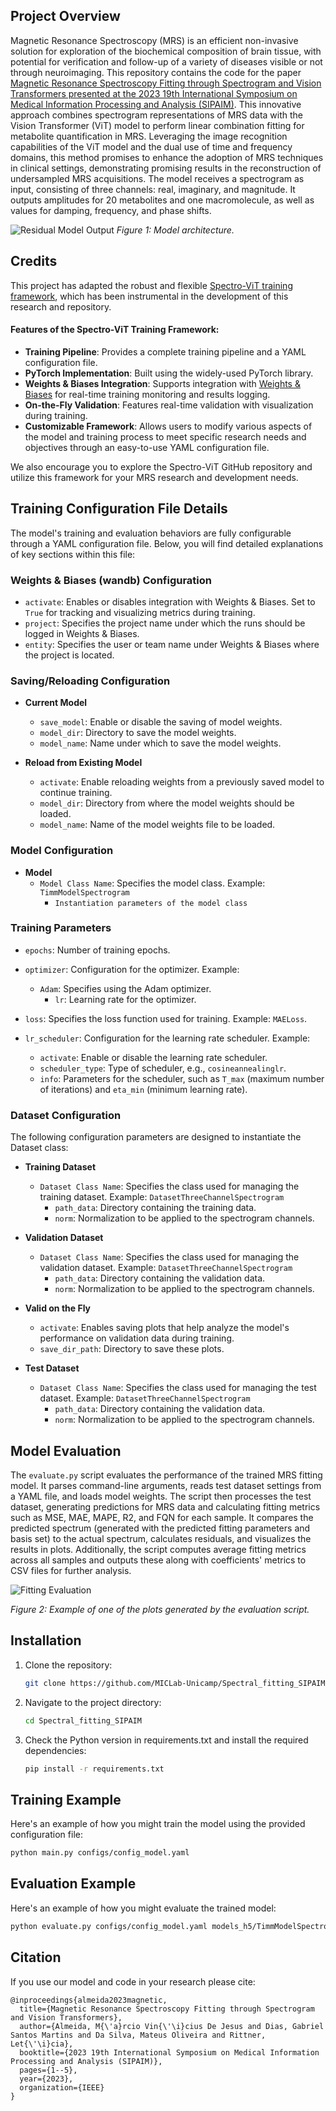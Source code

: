 ## Project Overview

Magnetic Resonance Spectroscopy (MRS) is an efficient non-invasive solution for exploration of the biochemical composition of brain tissue, with potential for verification and follow-up of a variety of diseases visible or not through neuroimaging. This repository contains the code for the paper [Magnetic Resonance Spectroscopy Fitting through Spectrogram and Vision Transformers presented at the 2023 19th International Symposium on Medical Information Processing and Analysis (SIPAIM)](https://ieeexplore.ieee.org/abstract/document/10373415?casa_token=e2zW2Gf-J6cAAAAA:2OXdSVBDcxuJ1Tqk0DJy4DPev5gS-V5fleX9p-BbQ8nxcxQEPl49B8A1TTeeQcgX3h1vxrItszc). This innovative approach combines spectrogram representations of MRS data with the Vision Transformer (ViT) model to perform linear combination fitting for metabolite quantification in MRS. Leveraging the image recognition capabilities of the ViT model and the dual use of time and frequency domains, this method promises to enhance the adoption of MRS techniques in clinical settings, demonstrating promising results in the reconstruction of undersampled MRS acquisitions. The model receives a spectrogram as input, consisting of three channels: real, imaginary, and magnitude. It outputs amplitudes for 20 metabolites and one macromolecule, as well as values for damping, frequency, and phase shifts.

![Residual Model Output](https://github.com/MICLab-Unicamp/Spectral_fitting_SIPAIM/assets/91618118/348e2b63-d9b4-42d0-856b-564b822b9c81)
*Figure 1: Model architecture.*


## Credits

This project has adapted the robust and flexible [Spectro-ViT training framework](https://github.com/MICLab-Unicamp/Spectro-ViT), which has been instrumental in the development of this research and repository.

#### Features of the Spectro-ViT Training Framework:
- **Training Pipeline**: Provides a complete training pipeline and a YAML configuration file.
- **PyTorch Implementation**: Built using the widely-used PyTorch library.
- **Weights & Biases Integration**: Supports integration with [Weights & Biases](https://wandb.ai/site) for real-time training monitoring and results logging.
- **On-the-Fly Validation**: Features real-time validation with visualization during training.
- **Customizable Framework**: Allows users to modify various aspects of the model and training process to meet specific research needs and objectives through an easy-to-use YAML configuration file.

We also encourage you to explore the Spectro-ViT GitHub repository and utilize this framework for your MRS research and development needs.

## Training Configuration File Details

The model's training and evaluation behaviors are fully configurable through a YAML configuration file. Below, you will find detailed explanations of key sections within this file:

### Weights & Biases (wandb) Configuration

- `activate`: Enables or disables integration with Weights & Biases. Set to `True` for tracking and visualizing metrics during training.
- `project`: Specifies the project name under which the runs should be logged in Weights & Biases.
- `entity`: Specifies the user or team name under Weights & Biases where the project is located.

### Saving/Reloading Configuration

- **Current Model**
  - `save_model`: Enable or disable the saving of model weights.
  - `model_dir`: Directory to save the model weights.
  - `model_name`: Name under which to save the model weights.

- **Reload from Existing Model**
  - `activate`: Enable reloading weights from a previously saved model to continue training.
  - `model_dir`: Directory from where the model weights should be loaded.
  - `model_name`: Name of the model weights file to be loaded.

### Model Configuration
- **Model**
  - `Model Class Name`: Specifies the model class. Example: `TimmModelSpectrogram`
    - `Instantiation parameters of the model class`

### Training Parameters

- `epochs`: Number of training epochs.
- `optimizer`: Configuration for the optimizer. Example:
  - `Adam`: Specifies using the Adam optimizer.
    - `lr`: Learning rate for the optimizer.

- `loss`: Specifies the loss function used for training. Example: `MAELoss`.

- `lr_scheduler`: Configuration for the learning rate scheduler. Example:
  - `activate`: Enable or disable the learning rate scheduler.
  - `scheduler_type`: Type of scheduler, e.g., `cosineannealinglr`.
  - `info`: Parameters for the scheduler, such as `T_max` (maximum number of iterations) and `eta_min` (minimum learning rate).

### Dataset Configuration

The following configuration parameters are designed to instantiate the Dataset class:

- **Training Dataset**
  - `Dataset Class Name`: Specifies the class used for managing the training dataset. Example: `DatasetThreeChannelSpectrogram`
    - `path_data`: Directory containing the training data.
    - `norm`: Normalization to be applied to the spectrogram channels.

- **Validation Dataset**
  - `Dataset Class Name`: Specifies the class used for managing the validation dataset. Example: `DatasetThreeChannelSpectrogram`
    - `path_data`: Directory containing the validation data.
    - `norm`: Normalization to be applied to the spectrogram channels.

- **Valid on the Fly**
  - `activate`: Enables saving plots that help analyze the model's performance on validation data during training.
  - `save_dir_path`: Directory to save these plots.

- **Test Dataset**
  - `Dataset Class Name`: Specifies the class used for managing the test dataset. Example: `DatasetThreeChannelSpectrogram`
    - `path_data`: Directory containing the validation data.
    - `norm`: Normalization to be applied to the spectrogram channels.

## Model Evaluation

The `evaluate.py` script evaluates the performance of the trained MRS fitting model. It parses command-line arguments, reads test dataset settings from a YAML file, and loads model weights. The script then processes the test dataset, generating predictions for MRS data and calculating fitting metrics such as MSE, MAE, MAPE, R2, and FQN for each sample. It compares the predicted spectrum (generated with the predicted fitting parameters and basis set) to the actual spectrum, calculates residuals, and visualizes the results in plots. Additionally, the script computes average fitting metrics across all samples and outputs these along with coefficients' metrics to CSV files for further analysis.

![Fitting Evaluation](https://github.com/MICLab-Unicamp/Spectral_fitting_SIPAIM/assets/91618118/0633399a-5a45-416d-a7b5-76afd49ec8c5)

*Figure 2: Example of one of the plots generated by the evaluation script.*




## Installation

1. Clone the repository:

   ```bash
   git clone https://github.com/MICLab-Unicamp/Spectral_fitting_SIPAIM.git
   ```
2. Navigate to the project directory:

   ```bash
   cd Spectral_fitting_SIPAIM
   ```
3. Check the Python version in requirements.txt and install the required dependencies:

    ```bash
   pip install -r requirements.txt
   ```

## Training Example 

Here's an example of how you might train the model using the provided configuration file:

```bash
python main.py configs/config_model.yaml
```

## Evaluation Example

Here's an example of how you might evaluate the trained model:

```bash
python evaluate.py configs/config_model.yaml models_h5/TimmModelSpectrogram.pt data/basisset
```

## Citation

If you use our model and code in your research please cite:

    @inproceedings{almeida2023magnetic,
      title={Magnetic Resonance Spectroscopy Fitting through Spectrogram and Vision Transformers},
      author={Almeida, M{\'a}rcio Vin{\'\i}cius De Jesus and Dias, Gabriel Santos Martins and Da Silva, Mateus Oliveira and Rittner, Let{\'\i}cia},
      booktitle={2023 19th International Symposium on Medical Information Processing and Analysis (SIPAIM)},
      pages={1--5},
      year={2023},
      organization={IEEE}
    }
